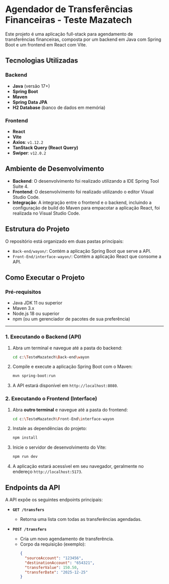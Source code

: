 # Agendador de Transferências Financeiras - Teste Mazatech

Este projeto é uma aplicação full-stack para agendamento de transferências financeiras, composta por um backend em Java com Spring Boot e um frontend em React com Vite.

## Tecnologias Utilizadas

### Backend
- **Java** (versão 17+)
- **Spring Boot**
- **Maven**
- **Spring Data JPA**
- **H2 Database** (banco de dados em memória)

### Frontend
- **React**
- **Vite**
- **Axios**: `v1.12.2`
- **TanStack Query (React Query)**
- **Swiper**: `v12.0.2`

## Ambiente de Desenvolvimento

-   **Backend**: O desenvolvimento foi realizado utilizando a IDE Spring Tool Suite 4.
-   **Frontend**: O desenvolvimento foi realizado utilizando o editor Visual Studio Code.
-   **Integração**: A integração entre o frontend e o backend, incluindo a configuração de build do Maven para empacotar a aplicação React, foi realizada no Visual Studio Code.

## Estrutura do Projeto

O repositório está organizado em duas pastas principais:

-   `Back-end/wayon/`: Contém a aplicação Spring Boot que serve a API.
-   `Front-End/interface-wayon/`: Contém a aplicação React que consome a API.

## Como Executar o Projeto

### Pré-requisitos

-   Java JDK 11 ou superior
-   Maven 3.x
-   Node.js 18 ou superior
-   npm (ou um gerenciador de pacotes de sua preferência)

---

### 1. Executando o Backend (API)

1.  Abra um terminal e navegue até a pasta do backend:
    ```bash
    cd c:\TesteMazatech\Back-end\wayon
    ```

2.  Compile e execute a aplicação Spring Boot com o Maven:
    ```bash
    mvn spring-boot:run
    ```

3.  A API estará disponível em `http://localhost:8080`.

### 2. Executando o Frontend (Interface)

1.  Abra **outro terminal** e navegue até a pasta do frontend:
    ```bash
    cd c:\TesteMazatech\Front-End\interface-wayon
    ```

2.  Instale as dependências do projeto:
    ```bash
    npm install
    ```

3.  Inicie o servidor de desenvolvimento do Vite:
    ```bash
    npm run dev
    ```

4.  A aplicação estará acessível em seu navegador, geralmente no endereço `http://localhost:5173`.

## Endpoints da API

A API expõe os seguintes endpoints principais:

-   **`GET /transfers`**
    -   Retorna uma lista com todas as transferências agendadas.

-   **`POST /transfers`**
    -   Cria um novo agendamento de transferência.
    -   Corpo da requisição (exemplo):
        ```json
        {
          "sourceAccount": "123456",
          "destinationAccount": "654321",
          "transferValue": 150.50,
          "transferDate": "2025-12-25"
        }
        ```
